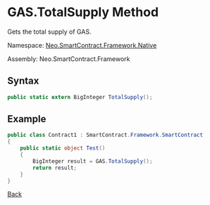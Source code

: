 # GAS.TotalSupply Method

Gets the total supply of GAS.

Namespace: [Neo.SmartContract.Framework.Native](../index.md)

Assembly: Neo.SmartContract.Framework

## Syntax

```cs
public static extern BigInteger TotalSupply();
```

## Example

```cs
public class Contract1 : SmartContract.Framework.SmartContract
{
    public static object Test()
    {
        BigInteger result = GAS.TotalSupply();
        return result;
    }
}
```

[Back](index.md)
